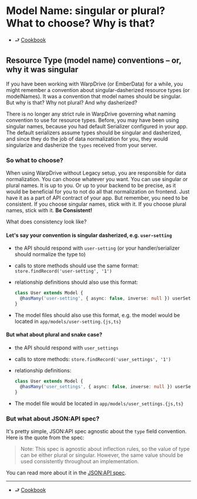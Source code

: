 # Model Name: singular or plural? What to choose? Why is that?

- ⮐ [Cookbook](./index.md)

## Resource Type (model name) conventions – or, why it was singular

If you have been working with WarpDrive (or EmberData) for a while, you might remember a convention about singular-dasherized resource types (or modelNames). It was a convention that model names should be singular. But why is that? Why not plural? And why dasherized?

There is no longer any strict rule in WarpDrive governing what naming convention to use for resource types. Before, you may have been using singular names, because you had default Serializer configured in your app. The default serializers assume types should be singular and dasherized, and since they do the job of data normalization for you, they would singularize and dasherize the `types` received from your server.

### So what to choose?

When using WarpDrive without Legacy setup, you are responsible for data normalization. You can choose whatever you want. You can use singular or plural names. It is up to you. Or up to your backend to be precise, as it would be beneficial for you to not do all that normalization on frontend. Just have it as a part of API contract of your app. But remember, you need to be consistent. If you choose singular names, stick with it. If you choose plural names, stick with it. **Be Consistent!**

What does consistency look like?

#### Let's say your convention is singular dasherized, e.g. `user-setting`

- the API should respond with `user-setting` (or your handler/serializer should normalize the type to)
- calls to store methods should use the same format: `store.findRecord('user-setting', '1')`
- relationship definitions should also use this format:

  ```ts
  class User extends Model {
    @hasMany('user-setting', { async: false, inverse: null }) userSettings;
  }
  ```

- The model files should also use this format, e.g. the model would be located in `app/models/user-setting.{js,ts}`

#### But what about plural and snake case?

- the API should respond with `user_settings`
- calls to store methods: `store.findRecord('user_settings', '1')`
- relationship definitions:

  ```ts
  class User extends Model {
    @hasMany('user_settings', { async: false, inverse: null }) userSettings;
  }
  ```

- The model file would be located in `app/models/user_settings.{js,ts}`

### But what about JSON:API spec?

It's pretty simple, JSON:API spec agnostic about the `type` field convention. Here is the quote from the spec:

> Note: This spec is agnostic about inflection rules, so the value of type can be either plural or singular. However, the same value should be used consistently throughout an implementation.

You can read more about it in the [JSON:API spec](https://jsonapi.org/format/#document-resource-object-identification).

---

- ⮐ [Cookbook](./index.md)
